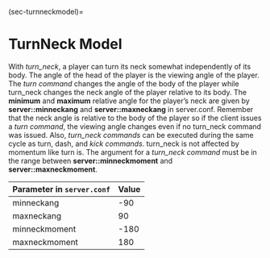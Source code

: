 (sec-turnneckmodel)=

# TurnNeck Model

With *turn_neck*, a player can turn its neck somewhat independently of
its body.
The angle of the head of the player is the viewing angle of the
player.
The *turn command* changes the angle of the body of the player while
turn_neck changes the neck angle of the player relative to its body.
The **minimum** and **maximum** relative angle for the player’s neck
are given by **server::minneckang** and **server::maxneckang** in
server.conf.
Remember that the neck angle is relative to the body of the player so
if the client issues a *turn command*, the viewing angle changes even
if no turn_neck command was issued.
Also, *turn_neck commands* can be executed during the same cycle as
turn, dash, and *kick commands*.
turn_neck is not affected by momentum like turn is.
The argument for a *turn_neck command* must be in the range between
**server::minneckmoment** and **server::maxneckmoment**.



|Parameter in ``server.conf``                     | Value     |
|-------------------------------------------------|-----------|
|minneckang                                       | -90       |
|maxneckang                                       |  90       |
|minneckmoment                                    | -180      |
|maxneckmoment                                    |  180      |

